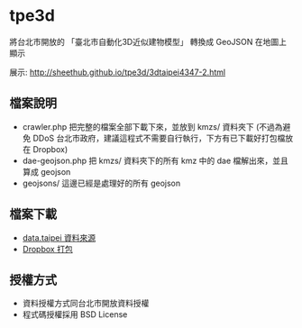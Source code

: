 # tpe3d

將台北市開放的 「臺北市自動化3D近似建物模型」 轉換成 GeoJSON 在地圖上顯示

展示: http://sheethub.github.io/tpe3d/3dtaipei4347-2.html

檔案說明
--------
* crawler.php 把完整的檔案全部下載下來，並放到 kmzs/ 資料夾下 (不過為避免 DDoS 台北市政府，建議這程式不需要自行執行，下方有已下載好打包檔放在 Dropbox)
* dae-geojson.php 把 kmzs/ 資料夾下的所有 kmz 中的 dae 檔解出來，並且算成 geojson
* geojsons/ 這邊已經是處理好的所有 geojson


檔案下載
--------
* [data.taipei 資料來源](http://data.taipei/opendata/datalist/datasetMeta?oid=9b7d78d2-0d73-4b42-9b29-c1640efed0eb)
* [Dropbox 打包](https://www.dropbox.com/s/afj88qjj4gyk7y8/kmzs.zip?dl=0)

授權方式
--------
* 資料授權方式同台北市開放資料授權
* 程式碼授權採用 BSD License
